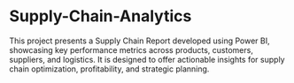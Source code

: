 # Supply-Chain-Analytics
This project presents a Supply Chain Report developed using Power BI, showcasing key performance metrics across products, customers, suppliers, and logistics. It is designed to offer actionable insights for supply chain optimization, profitability, and strategic planning.

